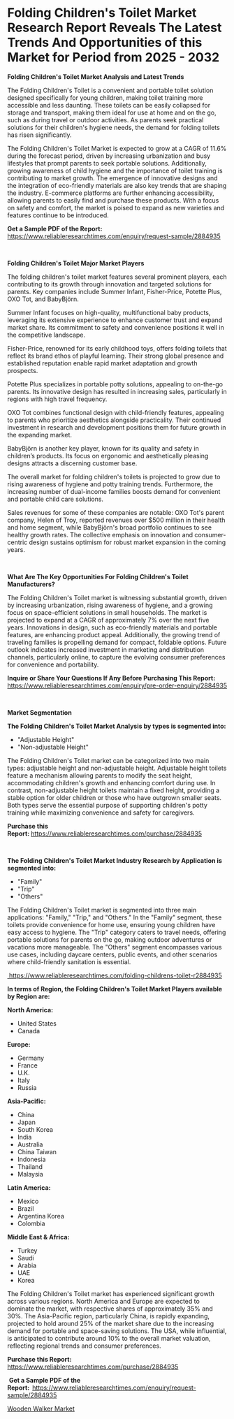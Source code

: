 <p><h1>Folding Children's Toilet Market Research Report Reveals The Latest Trends And Opportunities of this Market for Period from 2025 - 2032</h1></p><p><strong>Folding Children's Toilet Market Analysis and Latest Trends</strong></p>
<p><p>The Folding Children's Toilet is a convenient and portable toilet solution designed specifically for young children, making toilet training more accessible and less daunting. These toilets can be easily collapsed for storage and transport, making them ideal for use at home and on the go, such as during travel or outdoor activities. As parents seek practical solutions for their children's hygiene needs, the demand for folding toilets has risen significantly.</p><p>The Folding Children's Toilet Market is expected to grow at a CAGR of 11.6% during the forecast period, driven by increasing urbanization and busy lifestyles that prompt parents to seek portable solutions. Additionally, growing awareness of child hygiene and the importance of toilet training is contributing to market growth. The emergence of innovative designs and the integration of eco-friendly materials are also key trends that are shaping the industry. E-commerce platforms are further enhancing accessibility, allowing parents to easily find and purchase these products. With a focus on safety and comfort, the market is poised to expand as new varieties and features continue to be introduced.</p></p>
<p><strong>Get a Sample PDF of the Report:&nbsp;</strong> <a href="https://www.reliableresearchtimes.com/enquiry/request-sample/2884935?utm_campaign=2241&utm_medium=2&utm_source=Github&utm_content=ia&utm_term=13032025&utm_id=folding-childrens-toilet">https://www.reliableresearchtimes.com/enquiry/request-sample/2884935</a></p>
<p>&nbsp;</p>
<p><strong>Folding Children's Toilet Major Market Players</strong></p>
<p><p>The folding children's toilet market features several prominent players, each contributing to its growth through innovation and targeted solutions for parents. Key companies include Summer Infant, Fisher-Price, Potette Plus, OXO Tot, and BabyBjörn.</p><p>Summer Infant focuses on high-quality, multifunctional baby products, leveraging its extensive experience to enhance customer trust and expand market share. Its commitment to safety and convenience positions it well in the competitive landscape.</p><p>Fisher-Price, renowned for its early childhood toys, offers folding toilets that reflect its brand ethos of playful learning. Their strong global presence and established reputation enable rapid market adaptation and growth prospects.</p><p>Potette Plus specializes in portable potty solutions, appealing to on-the-go parents. Its innovative design has resulted in increasing sales, particularly in regions with high travel frequency.</p><p>OXO Tot combines functional design with child-friendly features, appealing to parents who prioritize aesthetics alongside practicality. Their continued investment in research and development positions them for future growth in the expanding market.</p><p>BabyBjörn is another key player, known for its quality and safety in children’s products. Its focus on ergonomic and aesthetically pleasing designs attracts a discerning customer base.</p><p>The overall market for folding children's toilets is projected to grow due to rising awareness of hygiene and potty training trends. Furthermore, the increasing number of dual-income families boosts demand for convenient and portable child care solutions. </p><p>Sales revenues for some of these companies are notable: OXO Tot's parent company, Helen of Troy, reported revenues over $500 million in their health and home segment, while BabyBjörn's broad portfolio continues to see healthy growth rates. The collective emphasis on innovation and consumer-centric design sustains optimism for robust market expansion in the coming years.</p></p>
<p>&nbsp;</p>
<p><strong>What Are The Key Opportunities For Folding Children's Toilet Manufacturers?</strong></p>
<p><p>The Folding Children's Toilet market is witnessing substantial growth, driven by increasing urbanization, rising awareness of hygiene, and a growing focus on space-efficient solutions in small households. The market is projected to expand at a CAGR of approximately 7% over the next five years. Innovations in design, such as eco-friendly materials and portable features, are enhancing product appeal. Additionally, the growing trend of traveling families is propelling demand for compact, foldable options. Future outlook indicates increased investment in marketing and distribution channels, particularly online, to capture the evolving consumer preferences for convenience and portability.</p></p>
<p><strong>Inquire or Share Your Questions If Any Before Purchasing This Report:</strong> <a href="https://www.reliableresearchtimes.com/enquiry/pre-order-enquiry/2884935?utm_campaign=2241&utm_medium=2&utm_source=Github&utm_content=ia&utm_term=13032025&utm_id=folding-childrens-toilet">https://www.reliableresearchtimes.com/enquiry/pre-order-enquiry/2884935</a></p>
<p>&nbsp;</p>
<p><strong>Market Segmentation</strong></p>
<p><strong>The Folding Children's Toilet Market Analysis by types is segmented into:</strong></p>
<p><ul><li>"Adjustable Height"</li><li>"Non-adjustable Height"</li></ul></p>
<p><p>The Folding Children's Toilet market can be categorized into two main types: adjustable height and non-adjustable height. Adjustable height toilets feature a mechanism allowing parents to modify the seat height, accommodating children's growth and enhancing comfort during use. In contrast, non-adjustable height toilets maintain a fixed height, providing a stable option for older children or those who have outgrown smaller seats. Both types serve the essential purpose of supporting children's potty training while maximizing convenience and safety for caregivers.</p></p>
<p><strong>Purchase this Report:&nbsp;</strong><a href="https://www.reliableresearchtimes.com/purchase/2884935?utm_campaign=2241&utm_medium=2&utm_source=Github&utm_content=ia&utm_term=13032025&utm_id=folding-childrens-toilet">https://www.reliableresearchtimes.com/purchase/2884935</a></p>
<p>&nbsp;</p>
<p><strong>The Folding Children's Toilet Market Industry Research by Application is segmented into:</strong></p>
<p><ul><li>"Family"</li><li>"Trip"</li><li>"Others"</li></ul></p>
<p><p>The Folding Children's Toilet market is segmented into three main applications: "Family," "Trip," and "Others." In the "Family" segment, these toilets provide convenience for home use, ensuring young children have easy access to hygiene. The "Trip" category caters to travel needs, offering portable solutions for parents on the go, making outdoor adventures or vacations more manageable. The "Others" segment encompasses various use cases, including daycare centers, public events, and other scenarios where child-friendly sanitation is essential.</p></p>
<p><a href="https://www.reliableresearchtimes.com/folding-childrens-toilet-r2884935?utm_campaign=2241&utm_medium=2&utm_source=Github&utm_content=ia&utm_term=13032025&utm_id=folding-childrens-toilet">&nbsp;https://www.reliableresearchtimes.com/folding-childrens-toilet-r2884935</a></p>
<p><strong>In terms of Region, the Folding Children's Toilet Market Players available by Region are:</strong></p>
<p>
    <p> <strong> North America: </strong>
        <ul>
            <li>United States</li>
            <li>Canada</li>
        </ul>
        </p> 
    <p> <strong> Europe: </strong>
        <ul>
            <li>Germany</li>
            <li>France</li>
            <li>U.K.</li>
            <li>Italy</li>
            <li>Russia</li>
        </ul>
        </p> 
    <p> <strong> Asia-Pacific: </strong>
        <ul>
            <li>China</li>
            <li>Japan</li>
            <li>South Korea</li>
            <li>India</li>
            <li>Australia</li>
            <li>China Taiwan</li>
            <li>Indonesia</li>
            <li>Thailand</li>
            <li>Malaysia</li>
        </ul>
        </p> 
    <p> <strong> Latin America: </strong>
        <ul>
            <li>Mexico</li>
            <li>Brazil</li>
            <li>Argentina Korea</li>
            <li>Colombia</li>
        </ul>
        </p> 
    <p> <strong> Middle East & Africa: </strong>
        <ul>
            <li>Turkey</li>
            <li>Saudi</li>
            <li>Arabia</li>
            <li>UAE</li>
            <li>Korea</li>
        </ul>
    </p>
    </p>
<p><p>The Folding Children's Toilet market has experienced significant growth across various regions. North America and Europe are expected to dominate the market, with respective shares of approximately 35% and 30%. The Asia-Pacific region, particularly China, is rapidly expanding, projected to hold around 25% of the market share due to the increasing demand for portable and space-saving solutions. The USA, while influential, is anticipated to contribute around 10% to the overall market valuation, reflecting regional trends and consumer preferences.</p></p>
<p><strong>Purchase this Report: </strong><a href="https://www.reliableresearchtimes.com/purchase/2884935?utm_campaign=2241&utm_medium=2&utm_source=Github&utm_content=ia&utm_term=13032025&utm_id=folding-childrens-toilet">https://www.reliableresearchtimes.com/purchase/2884935</a></p>
<p>&nbsp;<strong>Get a Sample PDF of the Report:&nbsp;&nbsp;</strong><a href="https://www.reliableresearchtimes.com/enquiry/request-sample/2884935?utm_campaign=2241&utm_medium=2&utm_source=Github&utm_content=ia&utm_term=13032025&utm_id=folding-childrens-toilet">https://www.reliableresearchtimes.com/enquiry/request-sample/2884935</a></p>
<p><strong></strong></p>
<p><p><a href="https://github.com/GenaGaines34/Market-Research-Report-List-2/blob/main/wooden-walker-market.md?utm_campaign=2241&utm_medium=2&utm_source=Github&utm_content=ia&utm_term=13032025&utm_id=folding-childrens-toilet">Wooden Walker Market</a></p></p>